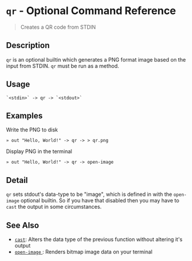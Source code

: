# `qr` - Optional Command Reference

> Creates a QR code from STDIN

## Description

`qr` is an optional builtin which generates a PNG format image based on the
input from STDIN. `qr` must be run as a method.

## Usage

    `<stdin>` -> qr -> `<stdout>`

## Examples

Write the PNG to disk

    » out "Hello, World!" -> qr -> > qr.png

Display PNG in the terminal

    » out "Hello, World!" -> qr -> open-image

## Detail

`qr` sets stdout's data-type to be "image", which is defined in with the
`open-image` optional builtin. So if you have that disabled then you may
have to `cast` the output in some circumstances.

## See Also

- [`cast`](../cast.md):
  Alters the data type of the previous function without altering it's output
- [`open-image` ](../open-image.md):
  Renders bitmap image data on your terminal
